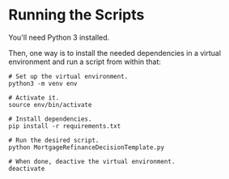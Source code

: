
# Running the Scripts

You'll need Python 3 installed.

Then, one way is to install the needed dependencies in a virtual environment and run a script from within that:

```
# Set up the virtual environment.
python3 -m venv env

# Activate it.
source env/bin/activate

# Install dependencies.
pip install -r requirements.txt

# Run the desired script.
python MortgageRefinanceDecisionTemplate.py

# When done, deactive the virtual environment.
deactivate
```

